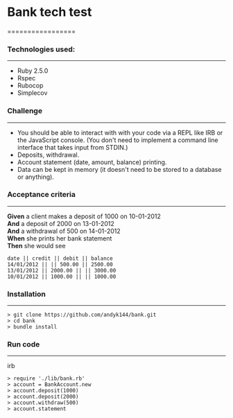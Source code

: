 # Bank tech test
=================

### Technologies used:
-----
* Ruby 2.5.0
* Rspec
* Rubocop
* Simplecov

### Challenge
-----
* You should be able to interact with with your code via a REPL like IRB or the JavaScript console. (You don't need to implement a command line interface that takes input from STDIN.)
* Deposits, withdrawal.
* Account statement (date, amount, balance) printing.
* Data can be kept in memory (it doesn't need to be stored to a database or anything).

### Acceptance criteria
-----
**Given** a client makes a deposit of 1000 on 10-01-2012  
**And** a deposit of 2000 on 13-01-2012  
**And** a withdrawal of 500 on 14-01-2012  
**When** she prints her bank statement  
**Then** she would see

```
date || credit || debit || balance
14/01/2012 || || 500.00 || 2500.00
13/01/2012 || 2000.00 || || 3000.00
10/01/2012 || 1000.00 || || 1000.00
```
### Installation
-----
```
> git clone https://github.com/andyk144/bank.git
> cd bank
> bundle install
```

### Run code
-----
irb
```
> require './lib/bank.rb'
> account = BankAccount.new
> account.deposit(1000)
> account.deposit(2000)
> account.withdraw(500)
> account.statement
```

